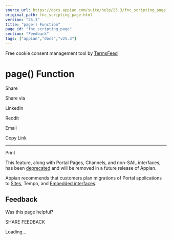 ```yaml
---
source_url: https://docs.appian.com/suite/help/25.3/fnc_scripting_page.html
original_path: fnc_scripting_page.html
version: "25.3"
title: "page() Function"
page_id: "fnc_scripting_page"
section: "Feedback"
tags: ["appian","docs","v25.3"]
---
```



Free cookie consent management tool by [TermsFeed](https://www.termsfeed.com/)

# page() Function

Share

Share via

LinkedIn

Reddit

Email

Copy Link

* * *

Print

This feature, along with Portal Pages, Channels, and non-SAIL interfaces, has been [deprecated](Deprecated_Features.html) and will be removed in a future release of Appian.

Appian recommends that customers plan migrations of Portal applications to [Sites](Sites.html), Tempo, and [Embedded interfaces](Embedded_Interfaces.html).

## Feedback

Was this page helpful?

SHARE FEEDBACK

Loading...